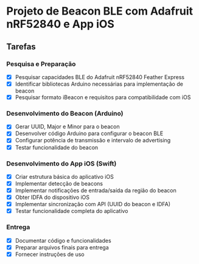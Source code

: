 # Projeto de Beacon BLE com Adafruit nRF52840 e App iOS

## Tarefas

### Pesquisa e Preparação
- [x] Pesquisar capacidades BLE do Adafruit nRF52840 Feather Express
- [x] Identificar bibliotecas Arduino necessárias para implementação de beacon
- [x] Pesquisar formato iBeacon e requisitos para compatibilidade com iOS

### Desenvolvimento do Beacon (Arduino)
- [x] Gerar UUID, Major e Minor para o beacon
- [x] Desenvolver código Arduino para configurar o beacon BLE
- [x] Configurar potência de transmissão e intervalo de advertising
- [x] Testar funcionalidade do beacon

### Desenvolvimento do App iOS (Swift)
- [x] Criar estrutura básica do aplicativo iOS
- [x] Implementar detecção de beacons
- [x] Implementar notificações de entrada/saída da região do beacon
- [x] Obter IDFA do dispositivo iOS
- [x] Implementar sincronização com API (UUID do beacon e IDFA)
- [x] Testar funcionalidade completa do aplicativo

### Entrega
- [x] Documentar código e funcionalidades
- [x] Preparar arquivos finais para entrega
- [x] Fornecer instruções de uso

